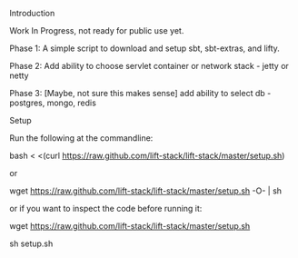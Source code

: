 Introduction

Work In Progress, not ready for public use yet.

Phase 1:  A simple script to download and setup sbt, sbt-extras, and lifty.

Phase 2:  Add ability to choose servlet container or network stack - jetty or netty

Phase 3:  [Maybe, not sure this makes sense] add ability to select db - postgres, mongo, redis


Setup

Run the following at the commandline:

bash < <(curl https://raw.github.com/lift-stack/lift-stack/master/setup.sh)

or 

wget https://raw.github.com/lift-stack/lift-stack/master/setup.sh -O- | sh

or if you want to inspect the code before running it:

wget https://raw.github.com/lift-stack/lift-stack/master/setup.sh

sh setup.sh

